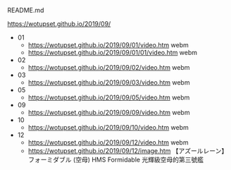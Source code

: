 README.md

https://wotupset.github.io/2019/09/

+ 01
  + https://wotupset.github.io/2019/09/01/video.htm webm
  + https://wotupset.github.io/2019/09/01/01/video.htm webm
+ 02
  + https://wotupset.github.io/2019/09/02/video.htm webm
+ 03
  + https://wotupset.github.io/2019/09/03/video.htm webm
+ 05
  + https://wotupset.github.io/2019/09/05/video.htm webm
+ 09
  + https://wotupset.github.io/2019/09/09/video.htm webm
+ 10
  + https://wotupset.github.io/2019/09/10/video.htm webm
+ 12
  + https://wotupset.github.io/2019/09/12/video.htm webm
  + https://wotupset.github.io/2019/09/12/image.htm 
【アズールレーン】フォーミダブル (空母)
HMS Formidable
光輝級空母的第三號艦
